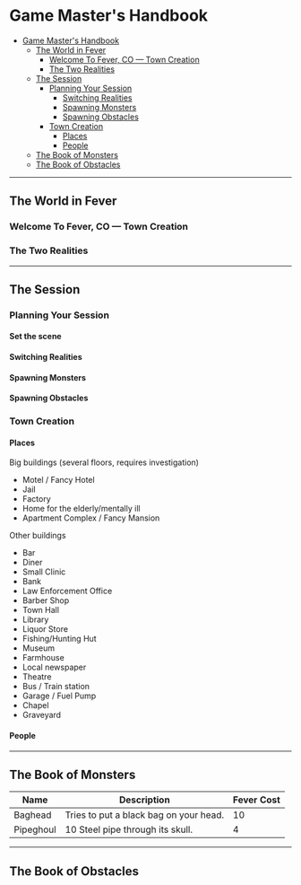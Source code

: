 # Game Master's Handbook

- [Game Master's Handbook](#game-masters-handbook)
  - [The World in Fever](#the-world-in-fever)
    - [Welcome To Fever, CO — Town Creation](#welcome-to-fever-co--town-creation)
    - [The Two Realities](#the-two-realities)
  - [The Session](#the-session)
    - [Planning Your Session](#planning-your-session)
      - [Switching Realities](#switching-realities)
      - [Spawning Monsters](#spawning-monsters)
      - [Spawning Obstacles](#spawning-obstacles)
    - [Town Creation](#town-creation)
      - [Places](#places)
      - [People](#people)
  - [The Book of Monsters](#the-book-of-monsters)
  - [The Book of Obstacles](#the-book-of-obstacles)

***

## The World in Fever

### Welcome To Fever, CO — Town Creation

### The Two Realities

***

## The Session

### Planning Your Session

#### Set the scene

#### Switching Realities

#### Spawning Monsters

#### Spawning Obstacles

### Town Creation

#### Places

Big buildings (several floors, requires investigation)

- Motel / Fancy Hotel
- Jail
- Factory
- Home for the elderly/mentally ill
- Apartment Complex / Fancy Mansion

Other buildings

- Bar
- Diner
- Small Clinic
- Bank
- Law Enforcement Office
- Barber Shop
- Town Hall
- Library
- Liquor Store
- Fishing/Hunting Hut
- Museum
- Farmhouse
- Local newspaper
- Theatre
- Bus / Train station
- Garage / Fuel Pump
- Chapel
- Graveyard

#### People

***

## The Book of Monsters

| Name      | Description                                                   | Fever Cost                     |
| --------- | ------------------------------------------------------------- | ------------------------------ |
| Baghead   | Tries to put a black bag on your head.                        | <i class="fas fa-burn"></i> 10 |
| Pipeghoul | <i class="far fa-heart"></i> 10 Steel pipe through its skull. | <i class="fas fa-burn"></i> 4  |

***

## The Book of Obstacles
